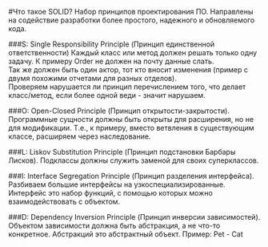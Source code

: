 #Что такое SOLID?
Набор принципов проектирования ПО.
Направлены на содействие разработки более простого, надежного и обновляемого кода.

###S: Single Responsibility Principle (Принцип единственной ответственности)
Каждый класс или метод должен решать только одну задачу. К примеру Order не должен на почту данные слать.  
Так же должен быть один актор, тот кто вносит изменения (пример с двумя похожими отчетами для разных отделов).  
Проверяем нарушается ли принцип перечислением того, что делает класс/метод, если более одной веди - значит нарушаем.


###O: Open-Closed Principle (Принцип открытости-закрытости).
Программные сущности должны быть открыты для расширения, но не для модификации.
Т.е., к примеру, вместо ветвления в существующим классе, расширяем через наследование.


###L: Liskov Substitution Principle (Принцип подстановки Барбары Лисков).
Подклассы должны служить заменой для своих суперклассов.


###I: Interface Segregation Principle (Принцип разделения интерфейса).
Разбиваем большие интерфейсы на узкоспециализированные.
Интерфейс это набор функций, с помощью которых можно взаимодействовать с объектом.

###D: Dependency Inversion Principle (Принцип инверсии зависимостей).
Объектом зависимости должна быть абстракция, а не что-то конкретное.
Абстракций это абстрактный объект. Пример: Pet - Cat
